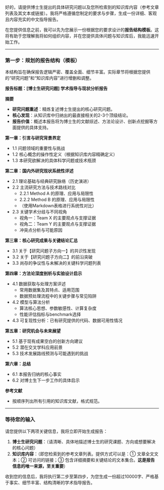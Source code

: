 好的，请提供博士生提出的具体研究问题以及您所检索到的知识库内容（参考文章列表及其文本或链接）。我将严格遵循您制定的要求与步骤，生成一份详细、客观且内容充实的中文指导报告。

在您提供信息之前，我可以先为您展示一份根据您的要求设计的**报告结构模板**。这将有助于您理解我将如何组织内容，并在您提供具体问题与知识库后，我能迅速开始工作。

---

### **第一步：规划的报告结构（模板）**

本结构旨在确保报告逻辑严密、覆盖全面、细节丰富。实际章节将根据您提供的“研究问题”和“知识库内容”进行增删和调整。

**报告标题：[博士生研究问题] 学术指导与现状分析报告**

**摘要**
-   **研究问题重述**：精炼复述博士生提出的核心研究问题。
-   **核心发现**：从知识库中归纳出的最直接相关的2-3个顶级结论。
-   **报告价值**：概述本报告将为博士生的文献综述、方法论设计、创新点挖掘等方面提供的具体支持。

**第一章：引言与研究背景界定**
-   1.1 问题领域的重要性与挑战
-   1.2 核心概念的操作性定义（根据知识库内容精确定义）
-   1.3 本研究欲解决的具体科学问题或技术瓶颈

**第二章：国内外研究现状系统性评述**
-   2.1 理论基础与经典研究脉络（历史演进）
-   2.2 主流研究方法与技术路线对比
    -   2.2.1 Method A 的原理、应用与局限性
    -   2.2.2 Method B 的原理、应用与局限性
    -   （使用Markdown表格进行系统性对比）
-   2.3 关键学术分歧与不同视角
    -   视角一：Team X 的主要观点与支撑证据
    -   视角二：Team Y 的主要观点与支撑证据
    -   冲突点分析与可能原因

**第三章：核心研究成果与关键结论汇总**
-   3.1 关于【研究问题子方向一】的共识性发现
-   3.2 关于【研究问题子方向二】的前沿突破
-   3.3 尚存的争议性与未解决的关键科学问题列表

**第四章：方法论深度剖析与实验设计启示**
-   4.1 数据获取与处理方案评述
    -   常用数据集及其特点、适用范围
    -   数据预处理流程中的关键步骤与常见陷阱
-   4.2 模型与算法分析
    -   算法核心思想、参数敏感性、计算复杂度
    -   性能评估指标与benchmark选择
-   4.3 可复现性分析：已有研究提供的代码、数据可用性情况

**第五章：研究机会与未来展望**
-   5.1 基于现有成果空白的创新方向建议
-   5.2 潜在交叉学科应用前景
-   5.3 技术发展路线预测与可能遇到的挑战

**第六章：总结**
-   6.1 本报告归纳的核心事实
-   6.2 对博士生下一步工作的具体启示

**参考文献**
-   按顺序列出所有引用的知识库文献，格式规范。

---

### **等待您的输入**

请您提供以下两项关键信息，我将立即开始生成报告：

1.  **博士生研究问题**：（请清晰、具体地描述博士生的研究课题、方向或想要解决的核心问题）
2.  **知识库内容**：（即您检索到的参考文章列表。提供方式可以是：① 文章全文文本；② 可访问的链接；③ 包含详细摘要和关键结论的文本集合。**这是报告信息的唯一来源，至关重要**）

收到您的信息后，我将执行第二步至第四步，为您生成一份超过10000字、严格基于事实、细节丰富、结构清晰的学术指导报告。